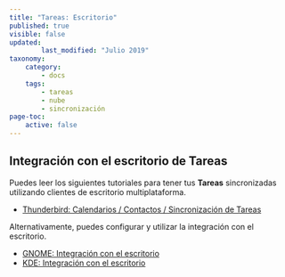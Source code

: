 ```yaml
---
title: "Tareas: Escritorio"
published: true
visible: false
updated:
        last_modified: "Julio 2019"
taxonomy:
    category:
        - docs
    tags:
        - tareas
        - nube
        - sincronización
page-toc:
    active: false
---
```


## Integración con el escritorio de Tareas

Puedes leer los siguientes tutoriales para tener tus **Tareas** sincronizadas utilizando clientes de escritorio multiplataforma.

- [Thunderbird: Calendarios / Contactos / Sincronización de Tareas](/tutorials/cloud/clients/desktop/multiplatform/thunderbird-calendar-contacts)

Alternativamente, puedes configurar y utilizar la integración con el escritorio.

- [GNOME: Integración con el escritorio](/tutorials/cloud/clients/desktop/gnu-linux/gnome-desktop-integration)
- [KDE: Integración con el escritorio](/tutorials/cloud/clients/desktop/gnu-linux/kde-desktop-integration)
